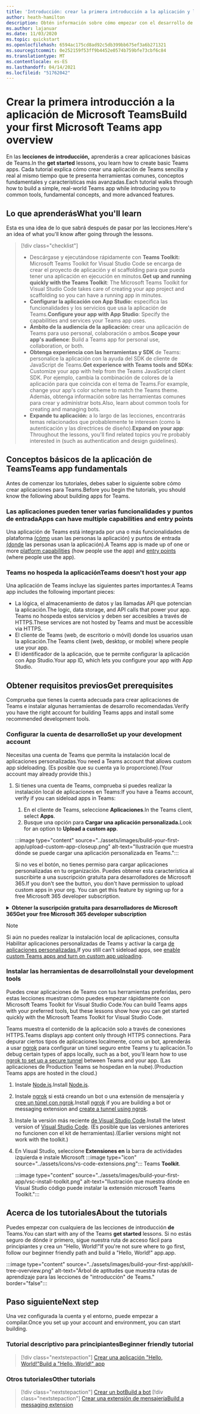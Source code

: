 ```yaml
---
title: 'Introducción: crear la primera introducción a la aplicación y los requisitos previos'
author: heath-hamilton
description: Obtén información sobre cómo empezar con el desarrollo de aplicaciones de Microsoft Teams y cómo configurar el entorno.
ms.author: lajanuar
ms.date: 11/03/2020
ms.topic: quickstart
ms.openlocfilehash: 6594ac175cd8ad92c5db399bb675ef3a6b271321
ms.sourcegitcommit: 0e252159f53ff9b4452e0574b759bfe73cbf6c84
ms.translationtype: MT
ms.contentlocale: es-ES
ms.lasthandoff: 04/14/2021
ms.locfileid: "51762042"
---
```

# <a name="build-your-first-microsoft-teams-app-overview"></a><span data-ttu-id="f5725-103">Crear la primera introducción a la aplicación de Microsoft Teams</span><span class="sxs-lookup"><span data-stu-id="f5725-103">Build your first Microsoft Teams app overview</span></span>

<span data-ttu-id="f5725-104">En las **lecciones de introducción,** aprenderás a crear aplicaciones básicas de Teams.</span><span class="sxs-lookup"><span data-stu-id="f5725-104">In the **get started** lessons, you learn how to create basic Teams apps.</span></span> <span data-ttu-id="f5725-105">Cada tutorial explica cómo crear una aplicación de Teams sencilla y real al mismo tiempo que te presenta herramientas comunes, conceptos fundamentales y características más avanzadas.</span><span class="sxs-lookup"><span data-stu-id="f5725-105">Each tutorial walks through how to build a simple, real-world Teams app while introducing you to common tools, fundamental concepts, and more advanced features.</span></span>

## <a name="what-youll-learn"></a><span data-ttu-id="f5725-106">Lo que aprenderás</span><span class="sxs-lookup"><span data-stu-id="f5725-106">What you'll learn</span></span>

<span data-ttu-id="f5725-107">Esta es una idea de lo que sabrá después de pasar por las lecciones.</span><span class="sxs-lookup"><span data-stu-id="f5725-107">Here's an idea of what you'll know after going through the lessons.</span></span>

> [!div class="checklist"]
  >
  > * <span data-ttu-id="f5725-108">Descárgase y ejecutándose rápidamente con **Teams Toolkit:** Microsoft Teams Toolkit for Visual Studio Code se encarga de crear el proyecto de aplicación y el scaffolding para que pueda tener una aplicación en ejecución en minutos.</span><span class="sxs-lookup"><span data-stu-id="f5725-108">**Get up and running quickly with the Teams Toolkit**: The Microsoft Teams Toolkit for Visual Studio Code takes care of creating your app project and scaffolding so you can have a running app in minutes.</span></span>
  > * <span data-ttu-id="f5725-109">**Configurar la aplicación con App Studio:** especifica las funcionalidades y los servicios que usa la aplicación de Teams.</span><span class="sxs-lookup"><span data-stu-id="f5725-109">**Configure your app with App Studio**: Specify the capabilities and services your Teams app uses.</span></span>
  > * <span data-ttu-id="f5725-110">**Ámbito de la audiencia de la aplicación:** crear una aplicación de Teams para uso personal, colaboración o ambos.</span><span class="sxs-lookup"><span data-stu-id="f5725-110">**Scope your app's audience**: Build a Teams app for personal use, collaboration, or both.</span></span>
> * <span data-ttu-id="f5725-111">**Obtenga experiencia con las herramientas y SDK** de Teams: personalice la aplicación con la ayuda del SDK de cliente de JavaScript de Teams.</span><span class="sxs-lookup"><span data-stu-id="f5725-111">**Get experience with Teams tools and SDKs**: Customize your app with help from the Teams JavaScript client SDK.</span></span> <span data-ttu-id="f5725-112">Por ejemplo, cambia la combinación de colores de la aplicación para que coincida con el tema de Teams.</span><span class="sxs-lookup"><span data-stu-id="f5725-112">For example, change your app's color scheme to match the Teams theme.</span></span> <span data-ttu-id="f5725-113">Además, obtenga información sobre las herramientas comunes para crear y administrar bots.</span><span class="sxs-lookup"><span data-stu-id="f5725-113">Also, learn about common tools for creating and managing bots.</span></span>
  > * <span data-ttu-id="f5725-114">**Expande tu aplicación:** a lo largo de las lecciones, encontrarás temas relacionados que probablemente te interesen (como la autenticación y las directrices de diseño).</span><span class="sxs-lookup"><span data-stu-id="f5725-114">**Expand on your app**: Throughout the lessons, you'll find related topics you're probably interested in (such as authentication and design guidelines).</span></span>

## <a name="teams-app-fundamentals"></a><span data-ttu-id="f5725-115">Conceptos básicos de la aplicación de Teams</span><span class="sxs-lookup"><span data-stu-id="f5725-115">Teams app fundamentals</span></span>

<span data-ttu-id="f5725-116">Antes de comenzar los tutoriales, debes saber lo siguiente sobre cómo crear aplicaciones para Teams.</span><span class="sxs-lookup"><span data-stu-id="f5725-116">Before you begin the tutorials, you should know the following about building apps for Teams.</span></span>

### <a name="apps-can-have-multiple-capabilities-and-entry-points"></a><span data-ttu-id="f5725-117">Las aplicaciones pueden tener varias funcionalidades y puntos de entrada</span><span class="sxs-lookup"><span data-stu-id="f5725-117">Apps can have multiple capabilities and entry points</span></span>

<span data-ttu-id="f5725-118">Una aplicación de Teams está integrada por una o más funcionalidades de plataforma [(cómo](../concepts/capabilities-overview.md) usan las personas la aplicación) y puntos de entrada [(donde](../concepts/extensibility-points.md) las personas usan la aplicación).</span><span class="sxs-lookup"><span data-stu-id="f5725-118">A Teams app is made up of one or more [platform capabilities](../concepts/capabilities-overview.md) (how people use the app) and [entry points](../concepts/extensibility-points.md) (where people use the app).</span></span>

### <a name="teams-doesnt-host-your-app"></a><span data-ttu-id="f5725-119">Teams no hospeda la aplicación</span><span class="sxs-lookup"><span data-stu-id="f5725-119">Teams doesn't host your app</span></span>

<span data-ttu-id="f5725-120">Una aplicación de Teams incluye las siguientes partes importantes:</span><span class="sxs-lookup"><span data-stu-id="f5725-120">A Teams app includes the following important pieces:</span></span>

* <span data-ttu-id="f5725-121">La lógica, el almacenamiento de datos y las llamadas API que potencian la aplicación.</span><span class="sxs-lookup"><span data-stu-id="f5725-121">The logic, data storage, and API calls that power your app.</span></span> <span data-ttu-id="f5725-122">Teams no hospeda estos servicios y deben ser accesibles a través de HTTPS.</span><span class="sxs-lookup"><span data-stu-id="f5725-122">These services are not hosted by Teams and must be accessible via HTTPS.</span></span>
* <span data-ttu-id="f5725-123">El cliente de Teams (web, de escritorio o móvil) donde los usuarios usan la aplicación.</span><span class="sxs-lookup"><span data-stu-id="f5725-123">The Teams client (web, desktop, or mobile) where people use your app.</span></span>
* <span data-ttu-id="f5725-124">El identificador de la aplicación, que te permite configurar la aplicación con App Studio.</span><span class="sxs-lookup"><span data-stu-id="f5725-124">Your app ID, which lets you configure your app with App Studio.</span></span>

## <a name="get-prerequisites"></a><span data-ttu-id="f5725-125">Obtener requisitos previos</span><span class="sxs-lookup"><span data-stu-id="f5725-125">Get prerequisites</span></span>

<span data-ttu-id="f5725-126">Comprueba que tienes la cuenta adecuada para crear aplicaciones de Teams e instalar algunas herramientas de desarrollo recomendadas.</span><span class="sxs-lookup"><span data-stu-id="f5725-126">Verify you have the right account for building Teams apps and install some recommended development tools.</span></span>

### <a name="set-up-your-development-account"></a><span data-ttu-id="f5725-127">Configurar la cuenta de desarrollo</span><span class="sxs-lookup"><span data-stu-id="f5725-127">Set up your development account</span></span>

<span data-ttu-id="f5725-128">Necesitas una cuenta de Teams que permita la instalación local de aplicaciones personalizadas.</span><span class="sxs-lookup"><span data-stu-id="f5725-128">You need a Teams account that allows custom app sideloading.</span></span> <span data-ttu-id="f5725-129">(Es posible que su cuenta ya lo proporcione).</span><span class="sxs-lookup"><span data-stu-id="f5725-129">(Your account may already provide this.)</span></span>

1. <span data-ttu-id="f5725-130">Si tienes una cuenta de Teams, comprueba si puedes realizar la instalación local de aplicaciones en Teams:</span><span class="sxs-lookup"><span data-stu-id="f5725-130">If you have a Teams account, verify if you can sideload apps in Teams:</span></span>
    1. <span data-ttu-id="f5725-131">En el cliente de Teams, seleccione **Aplicaciones**.</span><span class="sxs-lookup"><span data-stu-id="f5725-131">In the Teams client, select **Apps**.</span></span>
    1. <span data-ttu-id="f5725-132">Busque una opción para **Cargar una aplicación personalizada.**</span><span class="sxs-lookup"><span data-stu-id="f5725-132">Look for an option to **Upload a custom app**.</span></span>

    :::image type="content" source="../assets/images/build-your-first-app/upload-custom-app-closeup.png" alt-text="Ilustración que muestra dónde se puede cargar una aplicación personalizada en Teams.":::
    
    <span data-ttu-id="f5725-134">Si no ves el botón, no tienes permiso para cargar aplicaciones personalizadas en tu organización. Puedes obtener esta característica al suscribirte a una suscripción gratuita para desarrolladores de Microsoft 365.</span><span class="sxs-lookup"><span data-stu-id="f5725-134">If you don't see the button, you don't have permission to upload custom apps in your org. You can get this feature by signing up for a free Microsoft 365 developer subscription.</span></span>

<!-- markdownlint-disable MD033 -->
<details>

<summary><span data-ttu-id="f5725-135"><b>Obtener la suscripción gratuita para desarrolladores de Microsoft 365</b></span><span class="sxs-lookup"><span data-stu-id="f5725-135"><b>Get your free Microsoft 365 developer subscription</b></span></span></summary>

<span data-ttu-id="f5725-136">Puedes obtener una cuenta de prueba gratuita de Teams que permite la instalación local de aplicaciones uniéndose al programa para desarrolladores de Microsoft 365.</span><span class="sxs-lookup"><span data-stu-id="f5725-136">You can get a free Teams test account that allows app sideloading by joining the Microsoft 365 developer program.</span></span> <span data-ttu-id="f5725-137">(El proceso de registro tarda aproximadamente dos minutos).</span><span class="sxs-lookup"><span data-stu-id="f5725-137">(The registration process takes approximately two minutes.)</span></span>

1. <span data-ttu-id="f5725-138">Vaya al programa para desarrolladores de [Microsoft 365](https://developer.microsoft.com/microsoft-365/dev-program).</span><span class="sxs-lookup"><span data-stu-id="f5725-138">Go to the [Microsoft 365 developer program](https://developer.microsoft.com/microsoft-365/dev-program).</span></span>
1. <span data-ttu-id="f5725-139">Selecciona **Unirse ahora** y sigue las instrucciones en pantalla.</span><span class="sxs-lookup"><span data-stu-id="f5725-139">Select **Join Now** and follow the onscreen instructions.</span></span>
1. <span data-ttu-id="f5725-140">Cuando llegue a la pantalla de bienvenida, seleccione **Configurar la suscripción de E5**.</span><span class="sxs-lookup"><span data-stu-id="f5725-140">When you get to the welcome screen, select **Set up E5 subscription**.</span></span>
1. <span data-ttu-id="f5725-141">Configurar la cuenta de administrador.</span><span class="sxs-lookup"><span data-stu-id="f5725-141">Set up your administrator account.</span></span> <span data-ttu-id="f5725-142">Una vez que termines, deberías ver una pantalla como esta.</span><span class="sxs-lookup"><span data-stu-id="f5725-142">Once you finish, you should see a screen like this.</span></span>
:::image type="content" source="../assets/images/build-your-first-app/dev-program-subscription.png" alt-text="Ejemplo de lo que ve después de registrarse en el programa para desarrolladores de Microsoft 365.":::
1. <span data-ttu-id="f5725-144">Inicie sesión en Teams con la cuenta de administrador que acaba de configurar.</span><span class="sxs-lookup"><span data-stu-id="f5725-144">Log in to Teams using the administrator account you just set up.</span></span>
1. <span data-ttu-id="f5725-145">Comprueba si ahora tienes la opción **Cargar una aplicación** personalizada.</span><span class="sxs-lookup"><span data-stu-id="f5725-145">Verify if you now have the **Upload a custom app** option.</span></span>

</details>

> [!Note]
> <span data-ttu-id="f5725-146">Si aún no puedes realizar la instalación local de aplicaciones, consulta Habilitar aplicaciones personalizadas de Teams y activar la carga [de aplicaciones personalizadas.](https://docs.microsoft.com/microsoftteams/platform/concepts/build-and-test/prepare-your-o365-tenant#enable-custom-teams-apps-and-turn-on-custom-app-uploading)</span><span class="sxs-lookup"><span data-stu-id="f5725-146">If you still can't sideload apps, see [enable custom Teams apps and turn on custom app uploading](https://docs.microsoft.com/microsoftteams/platform/concepts/build-and-test/prepare-your-o365-tenant#enable-custom-teams-apps-and-turn-on-custom-app-uploading).</span></span>

### <a name="install-your-development-tools"></a><span data-ttu-id="f5725-147">Instalar las herramientas de desarrollo</span><span class="sxs-lookup"><span data-stu-id="f5725-147">Install your development tools</span></span>

<span data-ttu-id="f5725-148">Puedes crear aplicaciones de Teams con tus herramientas preferidas, pero estas lecciones muestran cómo puedes empezar rápidamente con Microsoft Teams Toolkit for Visual Studio Code.</span><span class="sxs-lookup"><span data-stu-id="f5725-148">You can build Teams apps with your preferred tools, but these lessons show how you can get started quickly with the Microsoft Teams Toolkit for Visual Studio Code.</span></span>

<span data-ttu-id="f5725-149">Teams muestra el contenido de la aplicación solo a través de conexiones HTTPS.</span><span class="sxs-lookup"><span data-stu-id="f5725-149">Teams displays app content only through HTTPS connections.</span></span> <span data-ttu-id="f5725-150">Para depurar ciertos tipos de aplicaciones localmente, como un bot, aprenderás a usar [ngrok](../concepts/build-and-test/debug.md#locally-hosted) para configurar un túnel seguro entre Teams y tu aplicación.</span><span class="sxs-lookup"><span data-stu-id="f5725-150">To debug certain types of apps locally, such as a bot, you'll learn how to use [ngrok to set up a secure tunnel](../concepts/build-and-test/debug.md#locally-hosted) between Teams and your app.</span></span> <span data-ttu-id="f5725-151">(Las aplicaciones de Production Teams se hospedan en la nube).</span><span class="sxs-lookup"><span data-stu-id="f5725-151">(Production Teams apps are hosted in the cloud.)</span></span>

1. <span data-ttu-id="f5725-152">Instale [Node.js](https://nodejs.org/en/).</span><span class="sxs-lookup"><span data-stu-id="f5725-152">Install [Node.js](https://nodejs.org/en/).</span></span>
1. <span data-ttu-id="f5725-153">Instale [ngrok](https://ngrok.com/download) si está creando un bot o una extensión de mensajería y [cree un túnel con ngrok](https://docs.microsoft.com/microsoftteams/platform/tutorials/get-started-dotnet-app-studio#tunnel-using-ngrok).</span><span class="sxs-lookup"><span data-stu-id="f5725-153">Install [ngrok](https://ngrok.com/download) if you are building a bot or messaging extension and [create a tunnel using ngrok](https://docs.microsoft.com/microsoftteams/platform/tutorials/get-started-dotnet-app-studio#tunnel-using-ngrok).</span></span>
1. <span data-ttu-id="f5725-154">Instale la versión más reciente [de Visual Studio Code](https://code.visualstudio.com/download).</span><span class="sxs-lookup"><span data-stu-id="f5725-154">Install the latest version of [Visual Studio Code](https://code.visualstudio.com/download).</span></span> <span data-ttu-id="f5725-155">(Es posible que las versiones anteriores no funcionen con el kit de herramientas).</span><span class="sxs-lookup"><span data-stu-id="f5725-155">(Earlier versions might not work with the toolkit.)</span></span>
1. En Visual Studio, seleccione **Extensiones en** la barra de actividades izquierda e instale Microsoft :::image type="icon" source="../assets/icons/vs-code-extensions.png"::: Teams **Toolkit**.

    :::image type="content" source="../assets/images/build-your-first-app/vsc-install-toolkit.png" alt-text="Ilustración que muestra dónde en Visual Studio código puede instalar la extensión microsoft Teams Toolkit.":::

## <a name="about-the-tutorials"></a><span data-ttu-id="f5725-158">Acerca de los tutoriales</span><span class="sxs-lookup"><span data-stu-id="f5725-158">About the tutorials</span></span>

<span data-ttu-id="f5725-159">Puedes empezar con cualquiera de las lecciones de introducción **de** Teams.</span><span class="sxs-lookup"><span data-stu-id="f5725-159">You can start with any of the Teams **get started** lessons.</span></span> <span data-ttu-id="f5725-160">Si no estás seguro de dónde ir primero, sigue nuestra ruta de acceso fácil para principiantes y crea un "Hello, World!"</span><span class="sxs-lookup"><span data-stu-id="f5725-160">If you're not sure where to go first, follow our beginner friendly path and build a "Hello, World!"</span></span> <span data-ttu-id="f5725-161">app.</span><span class="sxs-lookup"><span data-stu-id="f5725-161">app.</span></span>

:::image type="content" source="../assets/images/build-your-first-app/skill-tree-overview.png" alt-text="Árbol de aptitudes que muestra rutas de aprendizaje para las lecciones de &quot;introducción&quot; de Teams." border="false":::

## <a name="next-step"></a><span data-ttu-id="f5725-163">Paso siguiente</span><span class="sxs-lookup"><span data-stu-id="f5725-163">Next step</span></span>

<span data-ttu-id="f5725-164">Una vez configurada la cuenta y el entorno, puede empezar a compilar.</span><span class="sxs-lookup"><span data-stu-id="f5725-164">Once you set up your account and environment, you can start building.</span></span>

### <a name="beginner-friendly-tutorial"></a><span data-ttu-id="f5725-165">Tutorial descriptivo para principiantes</span><span class="sxs-lookup"><span data-stu-id="f5725-165">Beginner friendly tutorial</span></span>

> [!div class="nextstepaction"]
> [<span data-ttu-id="f5725-166">Crear una aplicación "Hello, World!"</span><span class="sxs-lookup"><span data-stu-id="f5725-166">Build a "Hello, World!" app</span></span>](../build-your-first-app/build-and-run.md)

### <a name="other-tutorials"></a><span data-ttu-id="f5725-167">Otros tutoriales</span><span class="sxs-lookup"><span data-stu-id="f5725-167">Other tutorials</span></span>

> [!div class="nextstepaction"]
> [<span data-ttu-id="f5725-168">Crear un bot</span><span class="sxs-lookup"><span data-stu-id="f5725-168">Build a bot</span></span>](../build-your-first-app/build-bot.md)
> [!div class="nextstepaction"]
> [<span data-ttu-id="f5725-169">Crear una extensión de mensajería</span><span class="sxs-lookup"><span data-stu-id="f5725-169">Build a messaging extension</span></span>](../build-your-first-app/build-messaging-extension.md)
